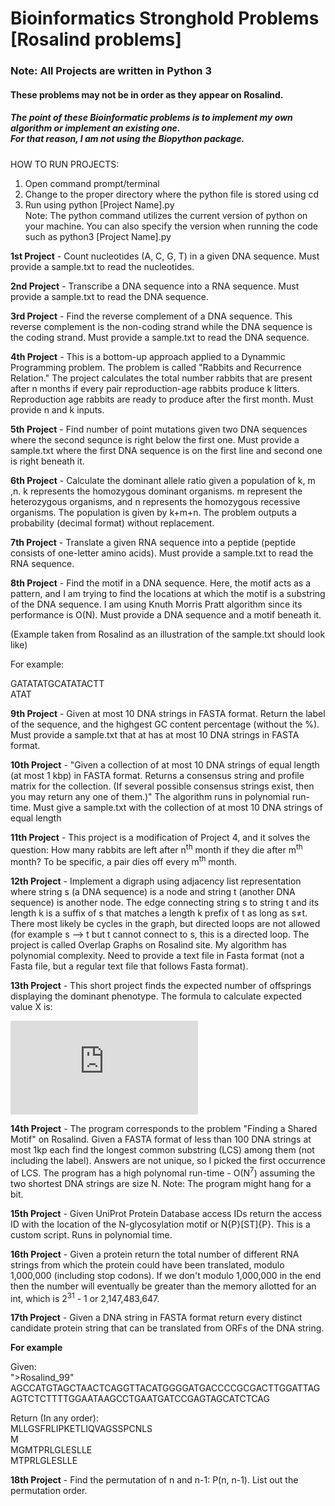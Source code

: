 # Bioinformatics Stronghold Problems [Rosalind problems] 
### Note: All Projects are written in Python 3
#### These problems may not be in order as they appear on Rosalind. 
##### The point of these Bioinformatic problems is to implement my own algorithm or implement an existing one. <br /> For that reason, I am not using the Biopython package.

HOW TO RUN PROJECTS:
1. Open command prompt/terminal
2. Change to the proper directory where the python file is stored using cd
3. Run using python [Project Name].py <br>
Note: The python command utilizes the current version of python on your machine.
You can also specify the version when running the code such as python3 [Project Name].py

**1st Project** - Count nucleotides (A, C, G, T) in a given DNA sequence. Must provide a sample.txt to read the nucleotides. 

**2nd Project** - Transcribe a DNA sequence into a RNA sequence. Must provide a sample.txt to read the DNA sequence. 

**3rd Project** - Find the reverse complement of a DNA sequence. This reverse complement is the non-coding strand while the DNA sequence is the coding strand. Must provide a sample.txt to read the DNA sequence.

**4th Project** - This is a bottom-up approach applied to a Dynammic Programming problem. The problem is called "Rabbits and Recurrence Relation." The project calculates the total number rabbits that are present after n months if every pair reproduction-age rabbits produce k litters. Reproduction age rabbits are ready to produce after the first month. Must provide n and k inputs.   

**5th Project** - Find number of point mutations given two DNA sequences where the second sequnce is right below the first one. Must provide a sample.txt where the first DNA sequence is on the first line and second one is right beneath it. 

**6th Project** - Calculate the dominant allele ratio given a population of k, m ,n. k represents the homozygous dominant organisms. m represent the heterozygous organisms, and n represents the homozygous recessive organisms. The population is given by k+m+n. The problem outputs a probability (decimal format) without replacement. 

**7th Project** - Translate a given RNA sequence into a peptide (peptide consists of one-letter amino acids). Must provide a sample.txt to read the RNA sequence. 

**8th Project** - Find the motif in a DNA sequence. Here, the motif acts as a pattern, and I am trying to find the locations at which the motif is a substring of the DNA sequence. I am using Knuth Morris Pratt algorithm since its performance is O(N). Must provide a DNA sequence and a motif beneath it. 

(Example taken from Rosalind as an illustration of the sample.txt should look like)

For example:

GATATATGCATATACTT <br />
ATAT

**9th Project** - Given at most 10 DNA strings in FASTA format. Return the label of the sequence, and the highgest GC content percentage (without the %). Must provide a sample.txt that at has at most 10 DNA strings in FASTA format.

**10th Project** - "Given a collection of at most 10 DNA strings of equal length (at most 1 kbp) in FASTA format. Returns a consensus string and profile matrix for the collection. (If several possible consensus strings exist, then you may return any one of them.)" The algorithm runs in polynomial run-time. Must give a sample.txt with the collection of at most 10 DNA strings of equal length

**11th Project** - This project is a modification of Project 4, and it solves the question: How many rabbits are left after n<sup>th</sup> month if they die after m<sup>th</sup> month? To be specific, a pair dies off every m<sup>th</sup> month. 

**12th Project** - Implement a digraph using adjacency list representation where string s (a DNA sequence) is a node and string t (another DNA sequence) is another node. The edge connecting string s to string t and its length k is a suffix of s that matches a length k prefix of t as long as s≠t. There most likely be cycles in the graph, but directed loops are not allowed (for example s --> t but t cannot connect to s, this is a directed loop. The project is called Overlap Graphs on Rosalind site. My algorithm has polynomial complexity. Need to provide a text file in Fasta format (not a Fasta file, but a regular text file that follows Fasta format).

**13th Project** - This short project finds the expected number of offsprings displaying the dominant phenotype. The formula to calculate expected value X is:

![Equation1](https://latex.codecogs.com/gif.latex?E%28x%29%20%3D%20%5Csum_%7Bk%20%3D%201%7D%5E%7Bn%7D%28k%20*%20P%28X%20%3Dk%29%29)

**14th Project** - The program corresponds to the problem "Finding a Shared Motif" on Rosalind. Given a FASTA format of less than 100 DNA strings at most 1kp each find the longest common substring (LCS) among them (not including the label). Answers are not unique, so I picked the first occurrence of LCS. The program has a high polynomal run-time - O(N<sup>7</sup>) assuming the two shortest DNA strings are size N. Note: The program might hang for a bit. 

**15th Project** - Given UniProt Protein Database access IDs return the access ID with the location of the N-glycosylation motif or N{P}[ST]{P}. This is a custom script. Runs in polynomial time.

**16th Project** - Given a protein return the total number of different RNA strings from which the protein could have been translated, modulo 1,000,000 (including stop codons). If we don't modulo 1,000,000 in the end then the number will eventually be greater than the memory allotted for an int, which is 2<sup>31</sup> - 1 or 2,147,483,647.

**17th Project** - Given a DNA string in FASTA format return every distinct candidate protein string that can be translated from ORFs of the DNA string. 

**For example**

Given:<br>
">Rosalind_99"<br>
AGCCATGTAGCTAACTCAGGTTACATGGGGATGACCCCGCGACTTGGATTAGAGTCTCTTTTGGAATAAGCCTGAATGATCCGAGTAGCATCTCAG

Return (In any order):<br>
MLLGSFRLIPKETLIQVAGSSPCNLS<br>
M<br>
MGMTPRLGLESLLE<br>
MTPRLGLESLLE

**18th Project** - Find the permutation of n and n-1: P(n, n-1). List out the permutation order. 
